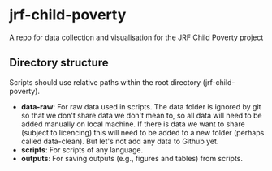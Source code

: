 # jrf-child-poverty

A repo for data collection and visualisation for the JRF Child Poverty project

## Directory structure

Scripts should use relative paths within the root directory (jrf-child-poverty). 

- **data-raw**: For raw data used in scripts. The data folder is ignored by git so that we don't share data we don't mean to, so all data will need to be added manually on local machine. If there is data we want to share (subject to licencing) this will need to be added to a new folder (perhaps called data-clean). But let's not add any data to Github yet.
- **scripts**: For scripts of any language.
- **outputs**: For saving outputs (e.g., figures and tables) from scripts.

